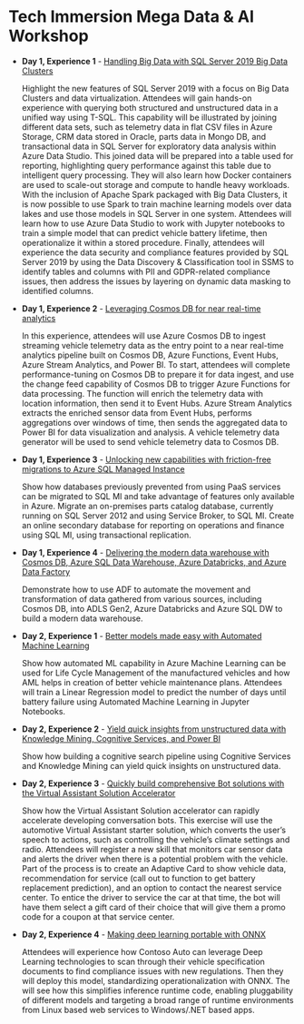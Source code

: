 # Tech Immersion Mega Data & AI Workshop

- **Day 1, Experience 1** - [Handling Big Data with SQL Server 2019 Big Data Clusters](./day1-exp1/)

  Highlight the new features of SQL Server 2019 with a focus on Big Data Clusters and data virtualization. Attendees will gain hands-on experience with querying both structured and unstructured data in a unified way using T-SQL. This capability will be illustrated by joining different data sets, such as telemetry data in flat CSV files in Azure Storage, CRM data stored in Oracle, parts data in Mongo DB, and transactional data in SQL Server for exploratory data analysis within Azure Data Studio. This joined data will be prepared into a table used for reporting, highlighting query performance against this table due to intelligent query processing. They will also learn how Docker containers are used to scale-out storage and compute to handle heavy workloads. With the inclusion of Apache Spark packaged with Big Data Clusters, it is now possible to use Spark to train machine learning models over data lakes and use those models in SQL Server in one system. Attendees will learn how to use Azure Data Studio to work with Jupyter notebooks to train a simple model that can predict vehicle battery lifetime, then operationalize it within a stored procedure. Finally, attendees will experience the data security and compliance features provided by SQL Server 2019 by using the Data Discovery & Classification tool in SSMS to identify tables and columns with PII and GDPR-related compliance issues, then address the issues by layering on dynamic data masking to identified columns.

- **Day 1, Experience 2** - [Leveraging Cosmos DB for near real-time analytics](./day1-exp2/)

  In this experience, attendees will use Azure Cosmos DB to ingest streaming vehicle telemetry data as the entry point to a near real-time analytics pipeline built on Cosmos DB, Azure Functions, Event Hubs, Azure Stream Analytics, and Power BI. To start, attendees will complete performance-tuning on Cosmos DB to prepare it for data ingest, and use the change feed capability of Cosmos DB to trigger Azure Functions for data processing. The function will enrich the telemetry data with location information, then send it to Event Hubs. Azure Stream Analytics extracts the enriched sensor data from Event Hubs, performs aggregations over windows of time, then sends the aggregated data to Power BI for data visualization and analysis. A vehicle telemetry data generator will be used to send vehicle telemetry data to Cosmos DB.

- **Day 1, Experience 3** - [Unlocking new capabilities with friction-free migrations to Azure SQL Managed Instance](./day1-exp3/)

  Show how databases previously prevented from using PaaS services can be migrated to SQL MI and take advantage of features only available in Azure. Migrate an on-premises parts catalog database, currently running on SQL Server 2012 and using Service Broker, to SQL MI. Create an online secondary database for reporting on operations and finance using SQL MI, using transactional replication.

* **Day 1, Experience 4** - [Delivering the modern data warehouse with Cosmos DB, Azure SQL Data Warehouse, Azure Databricks, and Azure Data Factory](./day1-exp4/)

  Demonstrate how to use ADF to automate the movement and transformation of data gathered from various sources, including Cosmos DB, into ADLS Gen2, Azure Databricks and Azure SQL DW to build a modern data warehouse.

* **Day 2, Experience 1** - [Better models made easy with Automated Machine Learning](./day2-exp1/)

  Show how automated ML capability in Azure Machine Learning can be used for Life Cycle Management of the manufactured vehicles and how AML helps in creation of better vehicle maintenance plans. Attendees will train a Linear Regression model to predict the number of days until battery failure using Automated Machine Learning in Jupyter Notebooks.

* **Day 2, Experience 2** - [Yield quick insights from unstructured data with Knowledge Mining, Cognitive Services, and Power BI](./day2-exp2/)

  Show how building a cognitive search pipeline using Cognitive Services and Knowledge Mining can yield quick insights on unstructured data.

* **Day 2, Experience 3** - [Quickly build comprehensive Bot solutions with the Virtual Assistant Solution Accelerator](./day2-exp3/)

  Show how the Virtual Assistant Solution accelerator can rapidly accelerate developing conversation bots. This exercise will use the automotive Virtual Assistant starter solution, which converts the user’s speech to actions, such as controlling the vehicle’s climate settings and radio. Attendees will register a new skill that monitors car sensor data and alerts the driver when there is a potential problem with the vehicle. Part of the process is to create an Adaptive Card to show vehicle data, recommendation for service (call out to function to get battery replacement prediction), and an option to contact the nearest service center. To entice the driver to service the car at that time, the bot will have them select a gift card of their choice that will give them a promo code for a coupon at that service center.

- **Day 2, Experience 4** - [Making deep learning portable with ONNX](./day2-exp4/)

  Attendees will experience how Contoso Auto can leverage Deep Learning technologies to scan through their vehicle specification documents to find compliance issues with new regulations. Then they will deploy this model, standardizing operationalization with ONNX. The will see how this simplifies inference runtime code, enabling pluggability of different models and targeting a broad range of runtime environments from Linux based web services to Windows/.NET based apps.
